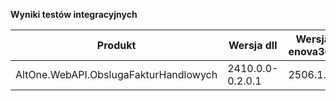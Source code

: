 **Wyniki testów integracyjnych**

| Produkt                               | Wersja dll       | Wersja enova365 | Data testu       | Status |
|---------------------------------------|------------------|-----------------|------------------|--------|
| AltOne.WebAPI.ObslugaFakturHandlowych | 2410.0.0-0.2.0.1 | 2506.1.2        | 04.08.2025 23:09 | ✅     |
